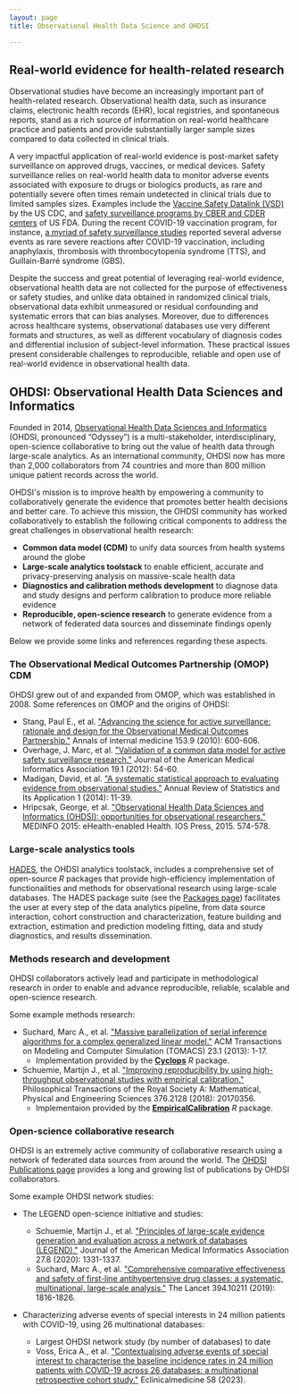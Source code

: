 ```yaml
---
layout: page
title: Observational Health Data Science and OHDSI

---
```


## Real-world evidence for health-related research

Observational studies have become an increasingly important part of health-related research. 
Observational health data, such as insurance claims, electronic health records (EHR), local registries, and spontaneous reports, stand as a rich source of information on real-world healthcare practice and patients and provide substantially larger sample sizes compared to data collected in clinical trials. 

A very impactful application of real-world evidence is post-market safety surveillance on approved drugs, vaccines, or medical devices. 
Safety surveillance relies on real-world health data to monitor adverse events associated with exposure to drugs or biologics products, as rare and potentially severe often times remain undetected in clinical trials due to limited samples sizes. 
Examples include the [Vaccine Safety Datalink (VSD)](https://www.cdc.gov/vaccinesafety/ensuringsafety/monitoring/vsd/index.html) by the US CDC, and [safety surveillance programs by CBER and CDER centers](https://www.fda.gov/files/drugs/published/Drug-and-Biologics-Safety-Surveillance-Best-Practice-Statement-Center-for-Drug-Evaluation-and-Research-%28CDER%29-Center-for-Biologics-Evaluation-and-Research-%28CBER%29-US-Food-and-Drug-Administration.pdf) of US FDA. 
During the recent COVID-19 vaccination program, for instance, [a myriad of safety surveillance studies](https://www.cdc.gov/coronavirus/2019-ncov/vaccines/safety/adverse-events.html) reported several adverse events as rare severe reactions after COVID-19 vaccination, including anaphylaxis, thrombosis with thrombocytopenia syndrome (TTS), and Guillain-Barré syndrome (GBS). 

Despite the success and great potential of leveraging real-world evidence, observational health data are not collected for the purpose of effectiveness or safety studies, and unlike data obtained in randomized clinical trials, observational data exhibit unmeasured or residual confounding and systematic errors that can bias analyses. 
Moreover, due to differences across healthcare systems, observational databases use very different formats and structures, as well as different vocabulary of diagnosis codes and differential inclusion of subject-level information. 
These practical issues present considerable challenges to reproducible, reliable and open use of real-world evidence in observational health data. 

## OHDSI: Observational Health Data Sciences and Informatics

Founded in 2014, [Observational Health Data Sciences and Informatics](https://ohdsi.org/) (OHDSI, pronounced “Odyssey”) is a multi-stakeholder, interdisciplinary, open-science collaborative to bring out the value of health data through large-scale analytics.
As an international community, OHDSI now has more than 2,000 collaborators from 74 countries and more than 800 million unique patient records across the world. 

OHDSI's mission is to improve health by empowering a community to collaboratively generate the evidence that promotes better health decisions and better care. 
To achieve this mission, the OHDSI community has worked collaboratively to establish the following critical components to address the great challenges in observational health research:

- **Common data model (CDM)** to unify data sources from health systems around the globe
- **Large-scale analytics toolstack** to enable efficient, accurate and privacy-preserving analysis on massive-scale health data
- **Diagnostics and calibration methods development** to diagnose data and study designs and perform calibration to produce more reliable evidence
- **Reproducible, open-science research** to generate evidence from a network of federated data sources and disseminate findings openly


Below we provide some links and references regarding these aspects. 

### The Observational Medical Outcomes Partnership (OMOP) CDM

OHDSI grew out of and expanded from OMOP, which was established in 2008. 
Some references on OMOP and the origins of OHDSI:

- Stang, Paul E., et al. ["Advancing the science for active surveillance: rationale and design for the Observational Medical Outcomes Partnership."](https://www.acpjournals.org/doi/full/10.7326/0003-4819-153-9-201011020-00010?casa_token=O2xLFhYpUCUAAAAA%3AnENPnsT78dA_HVkulU4dWjdYDh1sbmpTvYLSQDXP8LGdZJbT1HeRUTfTRTIBGBUU_BFgghL6CrXBEF65) Annals of internal medicine 153.9 (2010): 600-606.
- Overhage, J. Marc, et al. ["Validation of a common data model for active safety surveillance research."](https://academic.oup.com/jamia/article/19/1/54/734166) Journal of the American Medical Informatics Association 19.1 (2012): 54-60. 
- Madigan, David, et al. ["A systematic statistical approach to evaluating evidence from observational studies."](https://www.annualreviews.org/doi/abs/10.1146/annurev-statistics-022513-115645) Annual Review of Statistics and Its Application 1 (2014): 11-39.
- Hripcsak, George, et al. ["Observational Health Data Sciences and Informatics (OHDSI): opportunities for observational researchers."](https://www.ncbi.nlm.nih.gov/pmc/articles/PMC4815923/) MEDINFO 2015: eHealth-enabled Health. IOS Press, 2015. 574-578. 

### Large-scale analystics tools

[HADES](https://ohdsi.github.io/Hades/index.html), the OHDSI analytics toolstack, includes a comprehensive set of open-source _R_ packages that provide high-efficiency implementation of functionalities and methods for observational research using large-scale databases. 
The HADES package suite (see the [Packages page](https://ohdsi.github.io/Hades/packages.html)) facilitates the user at every step of the data analytics pipeline, from data source interaction, cohort construction and characterization, feature building and extraction, estimation and prediction modeling fitting, data and study diagnostics, and results dissemination. 

### Methods research and development

OHDSI collaborators actively lead and participate in methodological research in order to enable and advance reproducible, reliable, scalable and open-science research. 

Some example methods research:

- Suchard, Marc A., et al. ["Massive parallelization of serial inference algorithms for a complex generalized linear model."](https://dl.acm.org/doi/abs/10.1145/2414416.2414791?casa_token=KSCMSzPGWboAAAAA:50d3lLYZf4LlbgYizcJebMnl-6UktDg8ycUax-QDj6XqlO2ZgiSUTU0ToYTeO2N53gbKkP6i3rW3Wzk) ACM Transactions on Modeling and Computer Simulation (TOMACS) 23.1 (2013): 1-17. 
	* Implementation provided by the [**Cyclops**](https://github.com/OHDSI/Cyclops) _R_ package. 
- Schuemie, Martijn J., et al. ["Improving reproducibility by using high-throughput observational studies with empirical calibration."](https://royalsocietypublishing.org/doi/full/10.1098/rsta.2017.0356) Philosophical Transactions of the Royal Society A: Mathematical, Physical and Engineering Sciences 376.2128 (2018): 20170356.
	* Implementaion provided by the [**EmpiricalCalibration**](https://github.com/OHDSI/EmpiricalCalibration) _R_ package. 


### Open-science collaborative research

OHDSI is an extremely active community of collaborative research using a network of federated data sources from around the world. 
The [OHDSI Publications page](https://www.ohdsi.org/publications/) provides a long and growing list of publications by OHDSI collaborators. 

Some example OHDSI network studies:

- The LEGEND open-science initiative and studies:
	* Schuemie, Martijn J., et al. ["Principles of large-scale evidence generation and evaluation across a network of databases (LEGEND)."](https://academic.oup.com/jamia/article/27/8/1331/5895561) Journal of the American Medical Informatics Association 27.8 (2020): 1331-1337.
	* Suchard, Marc A., et al. ["Comprehensive comparative effectiveness and safety of first-line antihypertensive drug classes: a systematic, multinational, large-scale analysis."](https://www.sciencedirect.com/science/article/pii/S0140673619323177) The Lancet 394.10211 (2019): 1816-1826.

- Characterizing adverse events of special interests in 24 million patients with COVID-19, using 26 multinational databases:
	* Largest OHDSI network study (by number of databases) to date
	* Voss, Erica A., et al. ["Contextualising adverse events of special interest to characterise the baseline incidence rates in 24 million patients with COVID-19 across 26 databases: a multinational retrospective cohort study."](https://www.thelancet.com/journals/eclinm/article/PIIS2589-5370%2823%2800109-8/fulltext) Eclinicalmedicine 58 (2023).
